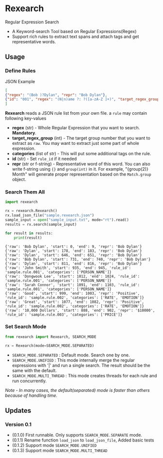 # Rexearch

Regular Expression Search

- A Keyword-search Tool based on Regular Expressions(Regex)
- Support rich rules to extract text spans and attach tags and get representative words.

## Usage

### Define Rules

JSON Example
```json
[
{"regex": "(Bob )?Dylan", "repr": "Bob Dylan"},
{"id": "001", "regex": "(N|n)ame ?: ?([a-zA-Z ]+)", "target_regex_group": 2, "categories": ["PERSON_NAME"]}
]
```
**Rexearch** reads a JSON rule list from your own file. a `rule` may contain following key-values

- **regex** (str) - Whole Regular Expression that you want to search. **Mandatory**.
- **target_regex_group** (int) - The target group number that you want to extract as `raw`. You may want to extract just some part of whole expression.
- **categories** (list of str) - This will put some additional tags on the rule.
- **id** (str) - Set `rule_id` if it needed
- **repr** (str or f-string) - Representative word of this word. You can also write f-string using `{}` and `group(int)` in it. For example, "{group(2)} Month" will generate proper representation based on the `Match.group` object. 

### Search Them All
```python
import rexearch

rx = rexearch.Rexearch()
rx.load_json_file("sample.rexearch.json")
sample_input = open("sample_input.txt", mode="rt").read()
results = rx.search(sample_input)

for result in results:
    print(result)
```
```text
{'raw': 'Bob Dylan', 'start': 0, 'end': 9, 'repr': 'Bob Dylan'}
{'raw': 'Dylan', 'start': 178, 'end': 183, 'repr': 'Bob Dylan'}
{'raw': 'Dylan', 'start': 646, 'end': 651, 'repr': 'Bob Dylan'}
{'raw': 'Bob Dylan', 'start': 731, 'end': 740, 'repr': 'Bob Dylan'}
{'raw': 'Dylan', 'start': 811, 'end': 816, 'repr': 'Bob Dylan'}
{'raw': 'John Smith', 'start': 935, 'end': 945, 'rule_id': 'sample.rule.001', 'categories': ['PERSON_NAME']}
{'raw': 'Dongwook Lee', 'start': 1012, 'end': 1024, 'rule_id': 'sample.rule.001', 'categories': ['PERSON_NAME']}
{'raw': 'Sarah Connor', 'start': 1091, 'end': 1103, 'rule_id': 'sample.rule.001', 'categories': ['PERSON_NAME']}
{'raw': 'Good', 'start': 999, 'end': 1003, 'repr': 'Positive', 'rule_id': 'sample.rule.002', 'categories': ['RATE', 'EMOTION']}
{'raw': 'Great', 'start': 1077, 'end': 1082, 'repr': 'Positive', 'rule_id': 'sample.rule.002', 'categories': ['RATE', 'EMOTION']}
{'raw': '10,000 Dollars', 'start': 888, 'end': 902, 'repr': '$10000', 'rule_id': 'sample.rule.003', 'categories': ['PRICE']}
```

### Set Search Mode
```python
from rexearch import Rexearch, SEARCH_MODE

rx = Rexearch(mode=SEARCH_MODE.SEPARATED)
```

- `SEARCH_MODE.SEPARATED` : Default mode. Search one by one.
- `SEARCH_MODE.UNIFIED` : This mode internally merge the regular expressions with '|' and run a single search. The result should be the same with the default.
- `SEARCH_MODE.MULTI_THREAD` : This mode creates threads for each rule and run concurrently.

*Note - In many cases, the default(separated) mode is faster than others because of handling time.*

### 
## Updates

### Version 0.1

- (0.1.0) First runnable. Only supports `SEARCH_MODE.SEPARATE` mode.
- (0.1.1) Rename function `load_json` to `load_json_file`, Added basic tests
- (0.1.2) Support mode `SEARCH_MODE.UNIFIED`
- (0.1.3) Support mode `SEARCH_MODE.MULTI_THREAD`
